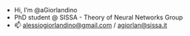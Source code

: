 -  Hi, I’m @aGiorlandino
-  PhD student @ SISSA - Theory of Neural Networks Group
- 📫 alessiogiorlandino@gmail.com / agiorlan@sissa.it

<!---
aGiorlandino/aGiorlandino is a ✨ special ✨ repository because its `README.md` (this file) appears on your GitHub profile.
You can click the Preview link to take a look at your changes.
--->
